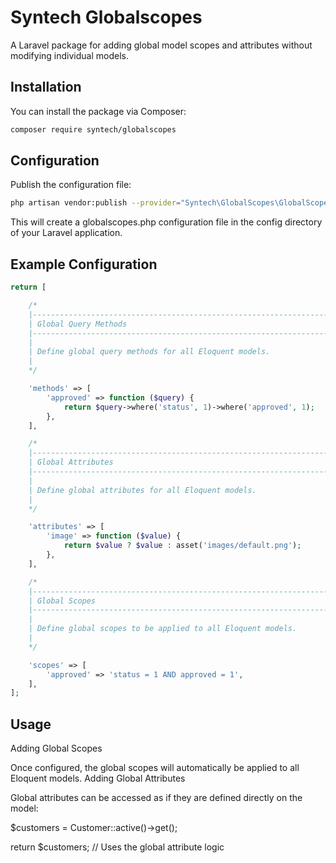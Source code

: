 # Syntech Globalscopes

A Laravel package for adding global model scopes and attributes without modifying individual models.

## Installation

You can install the package via Composer:

```bash
composer require syntech/globalscopes
```


## Configuration

Publish the configuration file:


```bash
php artisan vendor:publish --provider="Syntech\GlobalScopes\GlobalScopesServiceProvider"
```


This will create a globalscopes.php configuration file in the config directory of your Laravel application.


## Example Configuration

```php
return [

    /*
    |--------------------------------------------------------------------------
    | Global Query Methods
    |--------------------------------------------------------------------------
    |
    | Define global query methods for all Eloquent models.
    |
    */

    'methods' => [
        'approved' => function ($query) {
            return $query->where('status', 1)->where('approved', 1);
        },
    ],

    /*
    |--------------------------------------------------------------------------
    | Global Attributes
    |--------------------------------------------------------------------------
    |
    | Define global attributes for all Eloquent models.
    |
    */

    'attributes' => [
        'image' => function ($value) {
            return $value ? $value : asset('images/default.png');
        },
    ],

    /*
    |--------------------------------------------------------------------------
    | Global Scopes
    |--------------------------------------------------------------------------
    |
    | Define global scopes to be applied to all Eloquent models.
    |
    */

    'scopes' => [
        'approved' => 'status = 1 AND approved = 1',
    ],
];
```
 
## Usage

Adding Global Scopes

Once configured, the global scopes will automatically be applied to all Eloquent models.
Adding Global Attributes

Global attributes can be accessed as if they are defined directly on the model:


$customers = Customer::active()->get();

return $customers; // Uses the global attribute logic
